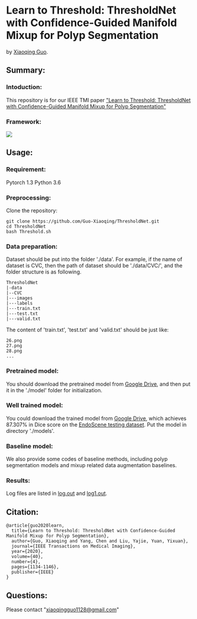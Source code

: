 # Learn to Threshold: ThresholdNet with Confidence-Guided Manifold Mixup for Polyp Segmentation

by [Xiaoqing Guo](https://guo-xiaoqing.github.io/).

## Summary:

### Intoduction:
This repository is for our IEEE TMI paper ["Learn to Threshold: ThresholdNet with Confidence-Guided Manifold Mixup for Polyp Segmentation"](https://ieeexplore.ieee.org/document/9305717)

### Framework:
![](https://github.com/Guo-Xiaoqing/ThresholdNet/raw/master/Figs/network.png)

## Usage:
### Requirement:
Pytorch 1.3
Python 3.6

### Preprocessing:
Clone the repository:
```
git clone https://github.com/Guo-Xiaoqing/ThresholdNet.git
cd ThresholdNet 
bash Threshold.sh
```

### Data preparation:
Dataset should be put into the folder './data'. For example, if the name of dataset is CVC, then the path of dataset should be './data/CVC/', and the folder structure is as following.
```
ThresholdNet
|-data
|--CVC
|---images
|---labels
|---train.txt
|---test.txt
|---valid.txt
```
The content of 'train.txt', 'test.txt' and 'valid.txt' should be just like:
```
26.png
27.png
28.png
...
```

### Pretrained model:
You should download the pretrained model from [Google Drive](https://drive.google.com/file/d/1yeZxwV6dYHQJmj2i5x9PnB6u-rqvlkCj/view?usp=sharing), and then put it in the './model' folder for initialization. 

### Well trained model:
You could download the trained model from [Google Drive](https://drive.google.com/file/d/1JURhma-F5c6SVBoBoGwFYh6QAaVzy_-W/view?usp=sharing), which achieves 87.307% in Dice score on the [EndoScene testing dataset](https://www.hindawi.com/journals/jhe/2017/4037190/). Put the model in directory './models'.

### Baseline model:
We also provide some codes of baseline methods, including polyp segmentation models and mixup related data augmentation baselines.

### Results:
Log files are listed in [log.out](https://github.com/Guo-Xiaoqing/ThresholdNet/raw/master/log.out) and [log1.out](https://github.com/Guo-Xiaoqing/ThresholdNet/raw/master/log1.out).

## Citation:
```
@article{guo2020learn,
  title={Learn to Threshold: ThresholdNet with Confidence-Guided Manifold Mixup for Polyp Segmentation},
  author={Guo, Xiaoqing and Yang, Chen and Liu, Yajie, Yuan, Yixuan},
  journal={IEEE Transactions on Medical Imaging},
  year={2020},
  volume={40},
  number={4},
  pages={1134-1146},
  publisher={IEEE}
}
```

## Questions:
Please contact "xiaoqingguo1128@gmail.com" 
